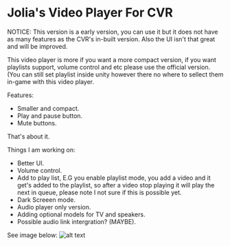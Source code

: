 # Jolia's Video Player For CVR

NOTICE: This version is a early version, you can use it but it does not have as many features as the CVR's in-built version. Also the UI isn't that great and will be improved. 

This video player is more if you want a more compact version, if you want playlists support, volume control and etc please use the official version. (You can still set playlist inside unity however there no where to sellect them in-game with this video player.

Features:
- Smaller and compact.
- Play and pause button.
- Mute buttons.

That's about it.

Things I am working on:
- Better UI.
- Volume control.
- Add to play list, E.G you enable playlist mode, you add a video and it get's added to the playlist, so after a video stop playing it will play the next in queue, please note I not sure if this is possible yet.
- Dark Screeen mode.
- Audio player only version.
- Adding optional models for TV and speakers.
- Possible audio link intergration? (MAYBE).

See image below: 
![alt text](![image](https://user-images.githubusercontent.com/104736380/183082796-f8130c84-f2d2-41be-a93c-079cd557c4fd.png))
